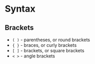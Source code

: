 # Syntax

## Brackets

 - `( )` - parentheses, or round brackets
 - `{ }` - braces, or curly brackets
 - `[ ]` - brackets, or square brackets
 - `< >` - angle brackets
